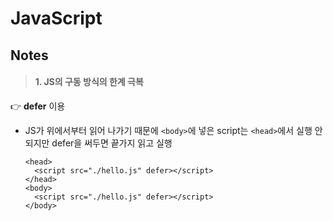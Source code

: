 # JavaScript
## Notes
> #### 1. JS의 구동 방식의 한계 극복
👉 __defer__ 이용
- JS가 위에서부터 읽어 나가기 때문에 ```<body>```에 넣은 script는 ```<head>```에서 실행 안되지만 defer을 써두면 끝가지 읽고 실행 <br>
  ```
  <head>
    <script src="./hello.js" defer></script>
  </head>
  <body>
    <script src="./hello.js" defer></script>
  </body>
  ```